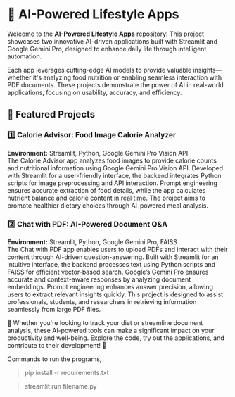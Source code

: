 # 📌 AI-Powered Lifestyle Apps  

Welcome to the **AI-Powered Lifestyle Apps** repository! This project showcases two innovative AI-driven applications built with Streamlit and Google Gemini Pro, designed to enhance daily life through intelligent automation.  

Each app leverages cutting-edge AI models to provide valuable insights—whether it's analyzing food nutrition or enabling seamless interaction with PDF documents. These projects demonstrate the power of AI in real-world applications, focusing on usability, accuracy, and efficiency.  

## 🚀 Featured Projects  
### 1️⃣ **Calorie Advisor: Food Image Calorie Analyzer**  
**Environment:** Streamlit, Python, Google Gemini Pro Vision API  
The Calorie Advisor app analyzes food images to provide calorie counts and nutritional information using Google Gemini Pro Vision API. Developed with Streamlit for a user-friendly interface, the backend integrates Python scripts for image preprocessing and API interaction. Prompt engineering ensures accurate extraction of food details, while the app calculates nutrient balance and calorie content in real time. The project aims to promote healthier dietary choices through AI-powered meal analysis.  

### 2️⃣ **Chat with PDF: AI-Powered Document Q&A**  
**Environment:** Streamlit, Python, Google Gemini Pro, FAISS  
The Chat with PDF app enables users to upload PDFs and interact with their content through AI-driven question-answering. Built with Streamlit for an intuitive interface, the backend processes text using Python scripts and FAISS for efficient vector-based search. Google’s Gemini Pro ensures accurate and context-aware responses by analyzing document embeddings. Prompt engineering enhances answer precision, allowing users to extract relevant insights quickly. This project is designed to assist professionals, students, and researchers in retrieving information seamlessly from large PDF files.  

🔹 Whether you're looking to track your diet or streamline document analysis, these AI-powered tools can make a significant impact on your productivity and well-being. Explore the code, try out the applications, and contribute to their development! 🚀


Commands to run the programs, 
>pip install -r requirements.txt

>streamlit run filename.py
